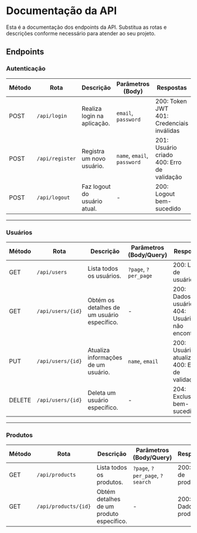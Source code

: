 # Documentação da API

Esta é a documentação dos endpoints da API. Substitua as rotas e descrições conforme necessário para atender ao seu projeto.

## Endpoints

### Autenticação

| Método | Rota               | Descrição                     | Parâmetros (Body)                 | Respostas                                           |
|--------|--------------------|-------------------------------|------------------------------------|----------------------------------------------------|
| POST   | `/api/login`       | Realiza login na aplicação.  | `email`, `password`               | 200: Token JWT<br>401: Credenciais inválidas       |
| POST   | `/api/register`    | Registra um novo usuário.     | `name`, `email`, `password`       | 201: Usuário criado<br>400: Erro de validação      |
| POST   | `/api/logout`      | Faz logout do usuário atual.  | -                                  | 200: Logout bem-sucedido                           |

---

### Usuários

| Método | Rota               | Descrição                     | Parâmetros (Body/Query)           | Respostas                                           |
|--------|--------------------|-------------------------------|------------------------------------|----------------------------------------------------|
| GET    | `/api/users`       | Lista todos os usuários.      | `?page`, `?per_page`              | 200: Lista de usuários                             |
| GET    | `/api/users/{id}`  | Obtém os detalhes de um usuário específico. | -                    | 200: Dados do usuário<br>404: Usuário não encontrado |
| PUT    | `/api/users/{id}`  | Atualiza informações de um usuário. | `name`, `email`               | 200: Usuário atualizado<br>400: Erro de validação  |
| DELETE | `/api/users/{id}`  | Deleta um usuário específico. | -                                  | 204: Exclusão bem-sucedida                         |

---

### Produtos

| Método | Rota               | Descrição                     | Parâmetros (Body/Query)           | Respostas                                           |
|--------|--------------------|-------------------------------|------------------------------------|----------------------------------------------------|
| GET    | `/api/products`    | Lista todos os produtos.      | `?page`, `?per_page`, `?search`   | 200: Lista de produtos                             |
| GET    | `/api/products/{id}`| Obtém detalhes de um produto específico. | -                   | 200: Dados do produto
